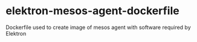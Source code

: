 # elektron-mesos-agent-dockerfile
Dockerfile used to create image of mesos agent with software required by Elektron

